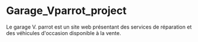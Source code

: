 # Garage_Vparrot_project

Le garage V. parrot est un site web présentant des services de réparation et des véhicules d'occasion disponible à la vente.
